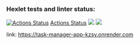 ### Hexlet tests and linter status:
[![Actions Status](https://github.com/LeonidBabkin/python-project-52/workflows/hexlet-check/badge.svg)](https://github.com/LeonidBabkin/python-project-52/actions)
[Actions Status](https://github.com/LeonidBabkin/python-project-52/workflows/run_test/badge.svg)
<a href="https://codeclimate.com/github/LeonidBabkin/python-project-52/maintainability"><img src="https://api.codeclimate.com/v1/badges/c1a8a775517c39eb83c5/maintainability" /></a>
<a href="https://codeclimate.com/github/LeonidBabkin/python-project-52/test_coverage"><img src="https://api.codeclimate.com/v1/badges/c1a8a775517c39eb83c5/test_coverage" /></a>

link: https://task-manager-app-kzsy.onrender.com
